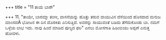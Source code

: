 +++
title = "11 ತಾಯೆ ಬಾರೌ"

+++
11. "ತಾಯೇ, ಬಾರಮ್ಮಾ ತಂಗೀ, ವಾಸನೆಯನ್ನು ಹೊತ್ತು ತರುವ ವಾಯುವಿನ ದೆಸೆಯಿಂದ  ಹೊಸದಾದ ಮನುಜ ಮಾಂಸದÀ ಭೋಜನ ಈ ದಿನ ದೊರಕಿತು ಎನಿಸುತ್ತಿದೆ. ಅವರನ್ನು ಸಾಯುವಂತೆ ಬಡಿದು ತೆಗೆದುಕೊಂಡು ಬಾ. ನಮಗೆ ಒಳ್ಳೆಯ ಲಾಭ ಇದು. ನಾವು ಹಿಂದೆ ಮಾಡಿದ ಪುಣ್ಯದ ಫಲ" ಎನಲು ಮೋಸಗಾತಿ ಹಿಡಿಂಬಿಯು ಅಪ್ಪಣೆ ಎನುತ್ತ ಹೋದಳು.